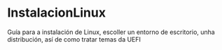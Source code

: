 InstalacionLinux
================

Guía para a instalación de Linux, escoller un entorno de escritorio, unha distribución, así de como tratar temas da UEFI
